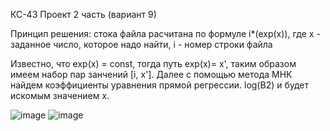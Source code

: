 КС-43 Проект 2 часть (вариант 9)


Принцип решения:
стока файла расчитана по формуле i*(exp(x)), где х - заданное число, которое надо найти, i - номер строки файла

Известно, что exp(x) = const, тогда путь exp(x)= x', таким образом имеем набор пар занчений [i, x']. Далее с помощью метода МНК найдем коэффициенты уравнения прямой регрессии. log(B2) и будет искомым значением x.

![image](https://github.com/hiphopzeliboba/ProjectPart2/assets/148009051/19f211b6-4fca-4872-88df-7fea3ccc4045)
![image](https://github.com/hiphopzeliboba/ProjectPart2/assets/148009051/47de22cb-57cd-40f0-b018-05227d9263ed)


